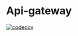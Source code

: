 # Api-gateway

[![codecov](https://codecov.io/gh/username/repository/branch/develop/graph/badge.svg)](https://codecov.io/gh/Talicke/Api-gateway)